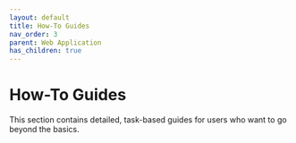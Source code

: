 ```yaml
---
layout: default
title: How-To Guides
nav_order: 3
parent: Web Application
has_children: true
---
```


# How-To Guides

This section contains detailed, task-based guides for users who want to go beyond the basics.
